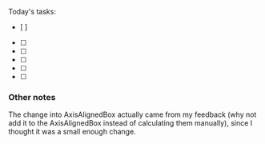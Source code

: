 Today's tasks:
- [ ] 
- [ ] 
- [ ] 
- [ ] 
- [ ] 
- [ ]  

### Other notes



The change into AxisAlignedBox actually came from my feedback (why not add it to the AxisAlignedBox instead of calculating them manually), since I thought it was a small enough change.